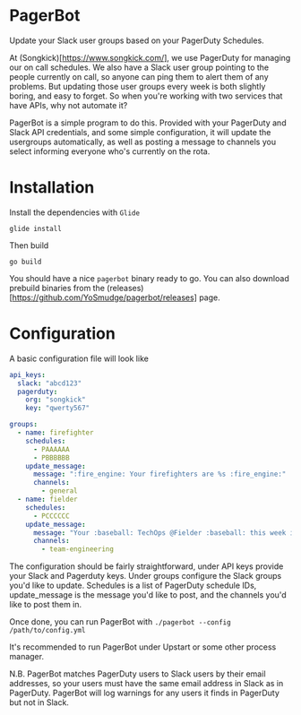 # PagerBot

Update your Slack user groups based on your PagerDuty Schedules.

At (Songkick)[https://www.songkick.com/], we use PagerDuty for managing our on call schedules. We also have a Slack user group pointing to the people currently on call, so anyone can ping them to alert them of any problems. But updating those user groups every week is both slightly boring, and easy to forget. So when you're working with two services that have APIs, why not automate it?

PagerBot is a simple program to do this. Provided with your PagerDuty and Slack API credentials, and some simple configuration, it will update the usergroups automatically, as well as posting a message to channels you select informing everyone who's currently on the rota.

# Installation

Install the dependencies with `Glide`

`glide install`

Then build

`go build`

You should have a nice `pagerbot` binary ready to go. You can also download prebuild binaries from the (releases)[https://github.com/YoSmudge/pagerbot/releases] page.

# Configuration

A basic configuration file will look like

```yaml
api_keys:
  slack: "abcd123"
  pagerduty:
    org: "songkick"
    key: "qwerty567"

groups:
  - name: firefighter
    schedules:
      - PAAAAAA
      - PBBBBBB
    update_message:
      message: ":fire_engine: Your firefighters are %s :fire_engine:"
      channels:
        - general
  - name: fielder
    schedules:
      - PCCCCCC
    update_message:
      message: "Your :baseball: TechOps @Fielder :baseball: this week is %s"
      channels:
        - team-engineering
```

The configuration should be fairly straightforward, under API keys provide your Slack and Pagerduty keys. Under groups configure the Slack groups you'd like to update. Schedules is a list of PagerDuty schedule IDs, update_message is the message you'd like to post, and the channels you'd like to post them in.

Once done, you can run PagerBot with `./pagerbot --config /path/to/config.yml`

It's recommended to run PagerBot under Upstart or some other process manager.

N.B. PagerBot matches PagerDuty users to Slack users by their email addresses, so your users must have the same email address in Slack as in PagerDuty. PagerBot will log warnings for any users it finds in PagerDuty but not in Slack.
